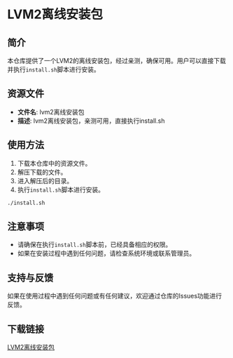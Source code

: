 # LVM2离线安装包

## 简介
本仓库提供了一个LVM2的离线安装包，经过亲测，确保可用。用户可以直接下载并执行`install.sh`脚本进行安装。

## 资源文件
- **文件名**: lvm2离线安装包
- **描述**: lvm2离线安装包，亲测可用，直接执行install.sh

## 使用方法
1. 下载本仓库中的资源文件。
2. 解压下载的文件。
3. 进入解压后的目录。
4. 执行`install.sh`脚本进行安装。

```bash
./install.sh
```

## 注意事项
- 请确保在执行`install.sh`脚本前，已经具备相应的权限。
- 如果在安装过程中遇到任何问题，请检查系统环境或联系管理员。

## 支持与反馈
如果在使用过程中遇到任何问题或有任何建议，欢迎通过仓库的Issues功能进行反馈。

## 下载链接

[LVM2离线安装包](https://pan.quark.cn/s/15f36a41ed5a)